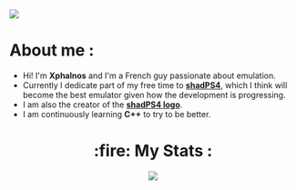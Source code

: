 <img src="https://komarev.com/ghpvc/?username=Xphalnos&style=flat&color=blue"/>

# About me :

- Hi! I'm **Xphalnos** and I'm a French guy passionate about emulation.
- Currently I dedicate part of my free time to [**shadPS4**](https://github.com/shadps4-emu/shadPS4), which I think will become the best emulator given how the development is progressing.
- I am also the creator of the [**shadPS4 logo**](https://github.com/shadps4-emu/shadPS4/blob/main/.github/shadps4.png).
- I am continuously learning **C++** to try to be better.

<h1 align="center">
  <b>:fire: My Stats :</b>
</h1>

<p align="center">
  <a href="https://github.com/Xphalnos/Xphalnos/blob/main/Profile%20Picture.png"><img src="http://github-readme-streak-stats.herokuapp.com?user=Xphalnos&theme=dark&background=000000"></a>
</p>
